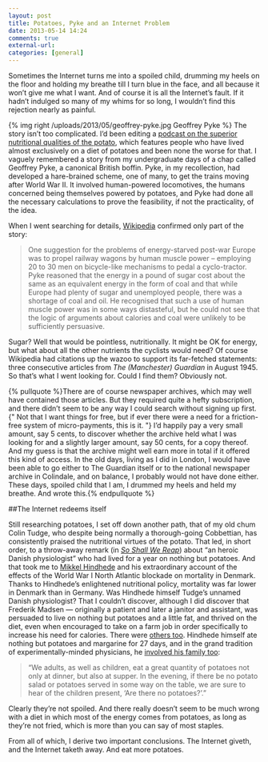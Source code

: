 ```yaml
---
layout: post  
title: Potatoes, Pyke and an Internet Problem
date: 2013-05-14 14:24  
comments: true  
external-url:  
categories: [general]  
---
```

Sometimes the Internet turns me into a spoiled child, drumming my heels on the floor and holding my breathe till I turn blue in the face, and all because it won’t give me what I want. And of course it is all the Internet’s fault. If it hadn’t indulged so many of my whims for so long, I wouldn’t find this rejection nearly as painful.

{% img right /uploads/2013/05/geoffrey-pyke.jpg Geoffrey Pyke %} The story isn’t too complicated. I’d been editing a [podcast on the superior nutritional qualities of the potato](http://www.eatthispodcast.com/potato/), which features people who have lived almost exclusively on a diet of potatoes and been none the worse for that. I vaguely remembered a story from my undergraduate days of a chap called Geoffrey Pyke, a canonical British boffin. Pyke, in my recollection, had developed a hare-brained scheme, one of many, to get the trains moving after World War II. It involved human-powered locomotives, the humans concerned being themselves powered by potatoes, and Pyke had done all the necessary calculations to prove the feasibility, if not the practicality, of the idea.

When I went searching for details, [Wikipedia](https://en.wikipedia.org/wiki/Geoffrey_Pyke) confirmed only part of the story:

> One suggestion for the problems of energy-starved post-war Europe was to propel railway wagons by human muscle power – employing 20 to 30 men on bicycle-like mechanisms to pedal a cyclo-tractor. Pyke reasoned that the energy in a pound of sugar cost about the same as an equivalent energy in the form of coal and that while Europe had plenty of sugar and unemployed people, there was a shortage of coal and oil. He recognised that such a use of human muscle power was in some ways distasteful, but he could not see that the logic of arguments about calories and coal were unlikely to be sufficiently persuasive.

Sugar? Well that would be pointless, nutritionally. It might be OK for energy, but what about all the other nutrients the cyclists would need? Of course Wikipedia had citations up the wazoo to support its far-fetched statements: three consecutive articles from *The (Manchester) Guardian* in August 1945. So that’s what I went looking for. Could I find them? Obviously not.

{% pullquote %}There are of course newspaper archives, which may well have contained those articles. But they required quite a hefty subscription, and there didn’t seem to be any way I could search without signing up first. {" Not that I want things for free, but if ever there were a need for a friction-free system of micro-payments, this is it. "} I’d happily pay a very small amount, say 5 cents, to discover whether the archive held what I was looking for and a slightly larger amount, say 50 cents, for a copy thereof. And my guess is that the archive might well earn more in total if it offered this kind of access. In the old days, living as I did in London, I would have been able to go either to The Guardian itself or to the national newspaper archive in Colindale, and on balance, I probably would not have done either. These days, spoiled child that I am, I drummed my heels and held my breathe. And wrote this.{% endpullquote %}

##The Internet redeems itself

Still researching potatoes, I set off down another path, that of my old chum Colin Tudge, who despite being normally a thorough-going Cobbettian, has consistently praised the nutritional virtues of the potato. That led, in short order, to a throw-away remark (in [*So Shall We Reap*](http://www.amazon.co.uk/So-Shall-We-Reap-Worlds/dp/0141009500)) about “an heroic Danish physiologist” who had lived for a year on nothing but potatoes. And that took me to [Mikkel Hindhede](http://en.wikipedia.org/wiki/Mikkel_Hindhede) and his extraordinary account of the effects of the World War I North Atlantic blockade on mortality in Denmark. Thanks to Hindhede’s enlightened nutritional policy, mortality was far lower in Denmark than in Germany. Was Hindhede himself Tudge’s unnamed Danish physiologist? That I couldn’t discover, although I did discover that Frederik Madsen — originally a patient and later a janitor and assistant, was persuaded to live on nothing but potatoes and a little fat, and thrived on the diet, even when encouraged to take on a farm job in order specifically to increase his need for calories. There were [others too](http://www.jbc.org/content/30/2/201.full.pdf). Hindhede himself ate nothing but potatoes and margarine for 27 days, and in the grand tradition of experimentally-minded physicians, he [involved his family too](http://books.google.it/books?id=PKKURClINjoC&lpg=PA45&vq=madsen&hl=it&pg=PA42#v=onepage&q&f=false):

> “We adults, as well as children, eat a great quantity of potatoes not only at dinner, but also at supper. In the evening, if there be no potato salad or potatoes served in some way on the table, we are sure to hear of the children present, ‘Are there no potatoes?’.”

Clearly they’re not spoiled. And there really doesn’t seem to be much wrong with a diet in which most of the energy comes from potatoes, as long as they’re not fried, which is more than you can say of most staples.

From all of which, I derive two important conclusions. The Internet giveth, and the Internet taketh away. And eat more potatoes.
